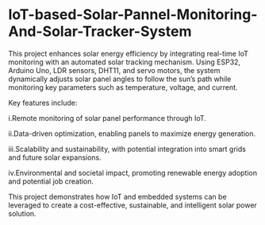 # IoT-based-Solar-Pannel-Monitoring-And-Solar-Tracker-System
This project enhances solar energy efficiency by integrating real-time IoT monitoring with an automated solar tracking mechanism. Using ESP32, Arduino Uno, LDR sensors, DHT11, and servo motors, the system dynamically adjusts solar panel angles to follow the sun’s path while monitoring key parameters such as temperature, voltage, and current.

Key features include:

  i.Remote monitoring of solar panel performance through IoT.
  
  ii.Data-driven optimization, enabling panels to maximize energy generation.
  
  iii.Scalability and sustainability, with potential integration into smart grids and future solar expansions.
  
  iv.Environmental and societal impact, promoting renewable energy adoption and potential job creation.
  
This project demonstrates how IoT and embedded systems can be leveraged to create a cost-effective, sustainable, and intelligent solar power solution.
